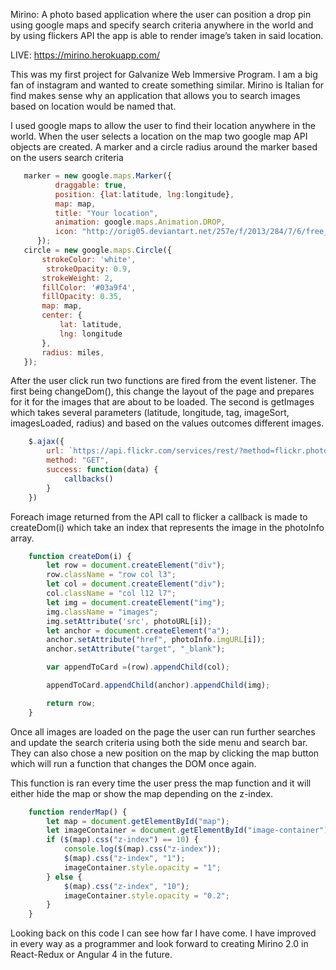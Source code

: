 Mirino: A photo based application where the user can position a drop pin using
google maps and specify search criteria anywhere in the world and by using
flickers API the app is able to render image’s taken in said location.

LIVE: https://mirino.herokuapp.com/

This was my first project for Galvanize Web Immersive Program. I am a big fan
of instagram and wanted to create something similar. Mirino is Italian for find
makes sense why an application that allows you to search images based on
location would be named that.

I used google maps to allow the user to find their location anywhere in the
world. When the user selects a location on the map two google map API objects
are created. A marker and a circle radius around the marker based on the users
search criteria

 ```javascript
    marker = new google.maps.Marker({
           draggable: true,
           position: {lat:latitude, lng:longitude},
           map: map,
           title: "Your location",
           animation: google.maps.Animation.DROP,
           icon: "http://orig05.deviantart.net/257e/f/2013/284/7/6/free_bouncy_bulbasaur_icon_by_kattling-d6q2fij.gif"
       });
    circle = new google.maps.Circle({
        strokeColor: 'white',
         strokeOpacity: 0.9,
        strokeWeight: 2,
        fillColor: '#03a9f4',
        fillOpacity: 0.35,
        map: map,
        center: {
            lat: latitude,
            lng: longitude
        },
        radius: miles,
    });
 ```

After the user click run two functions are fired from the event listener. The
first being changeDom(), this change the layout of the page and prepares for it
for the images that are about to be loaded. The second is getImages which takes
several parameters (latitude, longitude, tag, imageSort, imagesLoaded, radius)
and based on the values outcomes different images.
```javascript
    $.ajax({
        url: `https://api.flickr.com/services/rest/?method=flickr.photos.search&api_key=0bf0839ee1fe6ee109720782d7ec8a63&safe_search=1&has_geo=true&lat=${lat}&lon=${lng}&radius=${radius}&accuracy=11&tags=${tag}&sort=${imageSort}&per_page=${imagesLoaded}&radius_units=mi&format=json&nojsoncallback=1`,
        method: "GET",
        success: function(data) {
            callbacks()
        }
    })
```


Foreach image returned from the API call to flicker a callback is made to
createDom(i) which take an index that represents the image in the photoInfo
array.

```javascript
    function createDom(i) {
        let row = document.createElement("div");
        row.className = "row col l3";
        let col = document.createElement("div");
        col.className = "col l12 l7";
        let img = document.createElement("img");
        img.className = "images";
        img.setAttribute('src', photoURL[i]);
        let anchor = document.createElement("a");
        anchor.setAttribute("href", photoInfo.imgURL[i]);
        anchor.setAttribute("target", "_blank");

        var appendToCard =(row).appendChild(col);

        appendToCard.appendChild(anchor).appendChild(img);

        return row;
    }
```

Once all images are loaded on the page the user can run further searches and
update the search criteria using both the side menu and search bar. They can
also chose a new position on the map by clicking the map button which will run
a function that changes the DOM once again.

This function is ran every time the user press the map function and it will either hide the map or show the map depending on the z-index.

```javascript
    function renderMap() {
        let map = document.getElementById("map");
        let imageContainer = document.getElementById("image-container");
        if ($(map).css("z-index") == 10) {
            console.log($(map).css("z-index"));
            $(map).css("z-index", "1");
            imageContainer.style.opacity = "1";
        } else {
            $(map).css("z-index", "10");
            imageContainer.style.opacity = "0.2";
        }
    }
```

Looking back on this code I can see how far I have come. I have improved in every way as a programmer and look forward to creating Mirino 2.0 in React-Redux or Angular 4 in the future.
